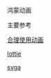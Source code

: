 鸿蒙动画

主要参考


[合理使用动画](https://developer.huawei.com/consumer/cn/training/course/slightMooc/C101705081897917056)


[lottie](https://ohpm.openharmony.cn/#/cn/detail/@ohos%2Flottie)

[svga](https://ohpm.openharmony.cn/#/cn/detail/@tb-open%2Fsvga)
